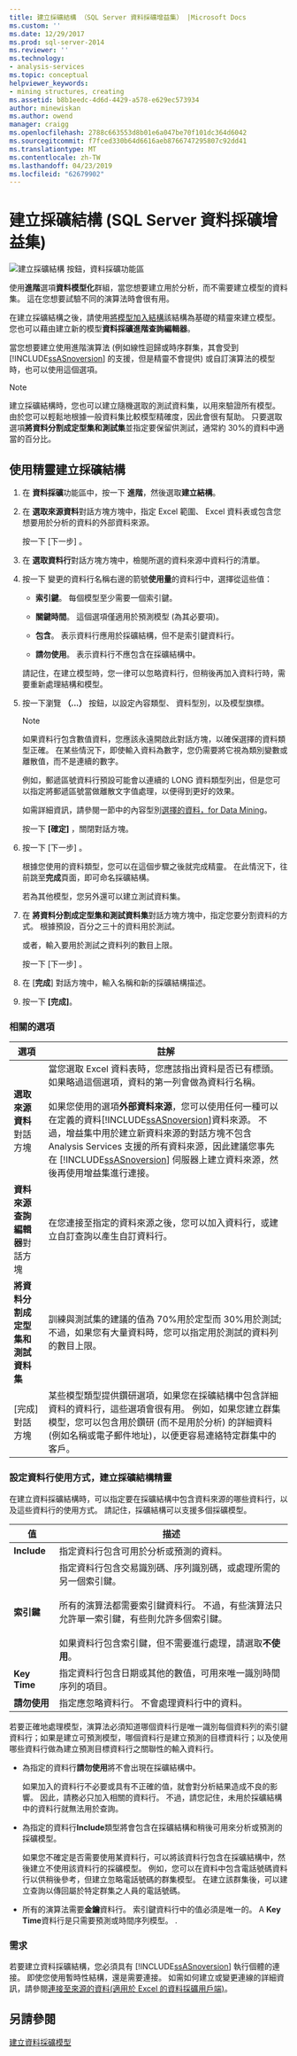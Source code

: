 ```yaml
---
title: 建立採礦結構 （SQL Server 資料採礦增益集） |Microsoft Docs
ms.custom: ''
ms.date: 12/29/2017
ms.prod: sql-server-2014
ms.reviewer: ''
ms.technology:
- analysis-services
ms.topic: conceptual
helpviewer_keywords:
- mining structures, creating
ms.assetid: b8b1eedc-4d6d-4429-a578-e629ec573934
author: minewiskan
ms.author: owend
manager: craigg
ms.openlocfilehash: 2788c663553d8b01e6a047be70f101dc364d6042
ms.sourcegitcommit: f7fced330b64d6616aeb8766747295807c92dd41
ms.translationtype: MT
ms.contentlocale: zh-TW
ms.lasthandoff: 04/23/2019
ms.locfileid: "62679902"
---
```

# <a name="create-mining-structure-sql-server-data-mining-add-ins"></a>建立採礦結構 (SQL Server 資料採礦增益集)
  ![建立採礦結構 按鈕，資料採礦功能區](media/dmc-createstruct.gif "Create Mining Structure] 按鈕，[資料採礦功能區")  
  
 使用**進階**選項**資料模型化**群組，當您想要建立用於分析，而不需要建立模型的資料集。 這在您想要試驗不同的演算法時會很有用。  
  
 在建立採礦結構之後，請使用[將模型加入結構](add-model-to-structure-data-mining-add-ins-for-excel.md)該結構為基礎的精靈來建立模型。 您也可以藉由建立新的模型**資料採礦進階查詢編輯器**。  
  
 當您想要建立使用進階演算法 (例如線性迴歸或時序群集，其會受到 [!INCLUDE[ssASnoversion](../includes/ssasnoversion-md.md)] 的支援，但是精靈不會提供) 或自訂演算法的模型時，也可以使用這個選項。  
  
> [!NOTE]  
>  建立採礦結構時，您也可以建立隨機選取的測試資料集，以用來驗證所有模型。 由於您可以輕鬆地根據一般資料集比較模型精確度，因此會很有幫助。 只要選取選項**將資料分割成定型集和測試集**並指定要保留供測試，通常約 30%的資料中適當的百分比。  
  
## <a name="use-the-wizard-to-create-a-mining-structure"></a>使用精靈建立採礦結構  
  
1.  在 **資料採礦**功能區中，按一下 **進階**，然後選取**建立結構**。  
  
2.  在 **選取來源資料**對話方塊方塊中，指定 Excel 範圍、 Excel 資料表或包含您想要用於分析的資料的外部資料來源。  
  
     按一下 [下一步] 。  
  
3.  在 **選取資料行**對話方塊方塊中，檢閱所選的資料來源中資料行的清單。  
  
4.  按一下 變更的資料行名稱右邊的箭號**使用量**的資料行中，選擇從這些值：  
  
    -   **索引鍵**。 每個模型至少需要一個索引鍵。  
  
    -   **關鍵時間**。 這個選項僅適用於預測模型 (為其必要項)。  
  
    -   **包含**。 表示資料行應用於採礦結構，但不是索引鍵資料行。  
  
    -   **請勿使用**。 表示資料行不應包含在採礦結構中。  
  
     請記住，在建立模型時，您一律可以忽略資料行，但稍後再加入資料行時，需要重新處理結構和模型。  
  
5.  按一下瀏覽 **（...）** 按鈕，以設定內容類型、 資料型別，以及模型旗標。  
  
    > [!NOTE]  
    >  如果資料行包含數值資料，您應該永遠開啟此對話方塊，以確保選擇的資料類型正確。 在某些情況下，即使輸入資料為數字，您仍需要將它視為類別變數或離散值，而不是連續的數字。  
    >   
    >  例如，郵遞區號資料行預設可能會以連續的 LONG 資料類型列出，但是您可以指定將郵遞區號當做離散文字值處理，以便得到更好的效果。  
    >   
    >  如需詳細資訊，請參閱一節中的內容型別[選擇的資料，for Data Mining](choosing-data-for-data-mining.md)。  
  
     按一下 **[確定]** ，關閉對話方塊。  
  
6.  按一下 [下一步] 。  
  
     根據您使用的資料類型，您可以在這個步驟之後就完成精靈。 在此情況下，往前跳至**完成**頁面，即可命名採礦結構。  
  
     若為其他模型，您另外還可以建立測試資料集。  
  
7.  在 **將資料分割成定型集和測試資料集**對話方塊方塊中，指定您要分割資料的方式。 根據預設，百分之三十的資料用於測試。  
  
     或者，輸入要用於測試之資料列的數目上限。  
  
     按一下 [下一步] 。  
  
8.  在 [**完成**] 對話方塊中，輸入名稱和新的採礦結構描述。  
  
9. 按一下 **[完成]**。  
  
### <a name="related-options"></a>相關的選項  
  
|選項|註解|  
|------------|--------------|  
|**選取來源資料**對話方塊|當您選取 Excel 資料表時，您應該指出資料是否已有標頭。 如果略過這個選項，資料的第一列會做為資料行名稱。<br /><br /> 如果您使用的選項**外部資料來源**，您可以使用任何一種可以在定義的資料[!INCLUDE[ssASnoversion](../includes/ssasnoversion-md.md)]資料來源。 不過，增益集中用於建立新資料來源的對話方塊不包含 Analysis Services 支援的所有資料來源，因此建議您事先在 [!INCLUDE[ssASnoversion](../includes/ssasnoversion-md.md)] 伺服器上建立資料來源，然後再使用增益集進行連接。|  
|**資料來源查詢編輯器**對話方塊|在您連接至指定的資料來源之後，您可以加入資料行，或建立自訂查詢以產生自訂資料行。|  
|**將資料分割成定型集和測試資料集**|訓練與測試集的建議的值為 70%用於定型而 30%用於測試;不過，如果您有大量資料時，您可以指定用於測試的資料列的數目上限。|  
|[完成] 對話方塊|某些模型類型提供鑽研選項，如果您在採礦結構中包含詳細資料的資料行，這些選項會很有用。 例如，如果您建立群集模型，您可以包含用於鑽研 (而不是用於分析) 的詳細資料 (例如名稱或電子郵件地址)，以便更容易連絡特定群集中的客戶。|  
  
###  <a name="Bkmk_strctcolumn"></a> 設定資料行使用方式，建立採礦結構精靈  
 在建立資料採礦結構時，可以指定要在採礦結構中包含資料來源的哪些資料行，以及這些資料行的使用方式。 請記住，採礦結構可以支援多個採礦模型。  
  
|值|描述|  
|------------|-----------------|  
|**Include**|指定資料行包含可用於分析或預測的資料。|  
|**索引鍵**|指定資料行包含交易識別碼、序列識別碼，或處理所需的另一個索引鍵。<br /><br /> 所有的演算法都需要索引鍵資料行。 不過，有些演算法只允許單一索引鍵，有些則允許多個索引鍵。<br /><br /> 如果資料行包含索引鍵，但不需要進行處理，請選取**不使用**。|  
|**Key Time**|指定資料行包含日期或其他的數值，可用來唯一識別時間序列的項目。|  
|**請勿使用**|指定應忽略資料行。 不會處理資料行中的資料。|  
  
 若要正確地處理模型，演算法必須知道哪個資料行是唯一識別每個資料列的索引鍵資料行；如果是建立可預測模型，哪個資料行是建立預測的目標資料行；以及使用哪些資料行做為建立預測目標資料行之關聯性的輸入資料行。  
  
-   為指定的資料行**請勿使用**將不會出現在採礦結構中。  
  
     如果加入的資料行不必要或具有不正確的值，就會對分析結果造成不良的影響。 因此，請務必只加入相關的資料行。 不過，請您記住，未用於採礦結構中的資料行就無法用於查詢。  
  
-   為指定的資料行**Include**類型將會包含在採礦結構和稍後可用來分析或預測的採礦模型。  
  
     如果您不確定是否需要使用某資料行，可以將該資料行包含在採礦結構中，然後建立不使用該資料行的採礦模型。 例如，您可以在資料中包含電話號碼資料行以供稍後參考，但建立忽略電話號碼的群集模型。 在建立該群集後，可以建立查詢以傳回屬於特定群集之人員的電話號碼。  
  
-   所有的演算法需要**金鑰**資料行。 索引鍵資料行中的值必須是唯一的。 A **Key Time**資料行是只需要預測或時間序列模型。 .  
  
### <a name="requirements"></a>需求  
 若要建立資料採礦結構，您必須具有 [!INCLUDE[ssASnoversion](../includes/ssasnoversion-md.md)] 執行個體的連接。 即使您使用暫時性結構，還是需要連接。 如需如何建立或變更連線的詳細資訊，請參閱[連接至來源的資料&#40;適用於 Excel 的資料採礦用戶端&#41;](connect-to-source-data-data-mining-client-for-excel.md)。  
  
## <a name="see-also"></a>另請參閱  
 [建立資料採礦模型](creating-a-data-mining-model.md)  
  
  
